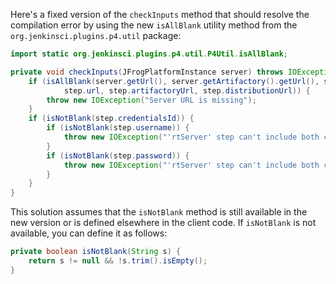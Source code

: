 Here's a fixed version of the `checkInputs` method that should resolve the compilation error by using the new `isAllBlank` utility method from the `org.jenkinsci.plugins.p4.util` package:

```java
import static org.jenkinsci.plugins.p4.util.P4Util.isAllBlank;

private void checkInputs(JFrogPlatformInstance server) throws IOException {
    if (isAllBlank(server.getUrl(), server.getArtifactory().getUrl(), server.getDistribution().getUrl(),
            step.url, step.artifactoryUrl, step.distributionUrl)) {
        throw new IOException("Server URL is missing");
    }
    if (isNotBlank(step.credentialsId)) {
        if (isNotBlank(step.username)) {
            throw new IOException("'rtServer' step can't include both credentialsId and username");
        }
        if (isNotBlank(step.password)) {
            throw new IOException("'rtServer' step can't include both credentialsId and password");
        }
    }
}
```

This solution assumes that the `isNotBlank` method is still available in the new version or is defined elsewhere in the client code. If `isNotBlank` is not available, you can define it as follows:

```java
private boolean isNotBlank(String s) {
    return s != null && !s.trim().isEmpty();
}
```